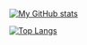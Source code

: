 [![My GitHub stats](https://github-readme-stats.vercel.app/api?username=Mediacom99&theme=tokyonight)](https://github.com/Mediacom99)

[![Top Langs](https://github-readme-stats.vercel.app/api/top-langs/?username=Mediacom99&layout=donut&theme=tokyonight)](https://github.com/anuraghazra/github-readme-stats)
